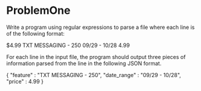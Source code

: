 ProblemOne
==========
Write a program using regular expressions to parse a file where each line is of the following format:

$4.99 TXT MESSAGING - 250 09/29 - 10/28 4.99

For each line in the input file, the program should output three pieces of information parsed from the line  in the following JSON format.

{
  "feature" : "TXT MESSAGING - 250",
  "date_range" : "09/29 - 10/28",
  "price" : 4.99
}